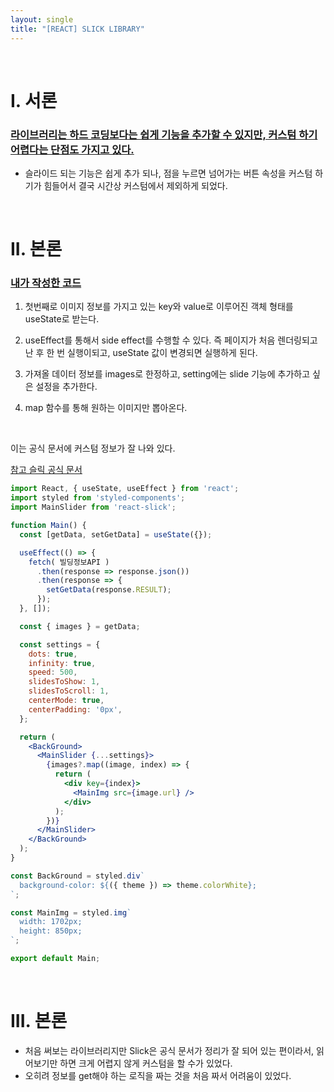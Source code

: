 ```yaml
---
layout: single
title: "[REACT] SLICK LIBRARY"
---
```


<br/>

# I. 서론

### <u> 라이브러리는 하드 코딩보다는 쉽게 기능을 추가할 수 있지만, 커스텀 하기 어렵다는 단점도 가지고 있다. </u>   

- 슬라이드 되는 기능은 쉽게 추가 되나, 점을 누르면 넘어가는 버튼 속성을 커스텀 하기가 힘들어서 결국 시간상 커스텀에서 제외하게 되었다. 

<br/>

# II. 본론

### <u>내가 작성한 코드</u> 

1. 첫번째로 이미지 정보를 가지고 있는 key와 value로 이루어진 객체 형태를 useState로 받는다.

2. useEffect를 통해서 side effect를 수행할 수 있다. 즉 페이지가 처음 렌더링되고 난 후 한 번 실행이되고, useState 값이 변경되면 실행하게 된다.

3. 가져올 데이터 정보를 images로 한정하고, setting에는 slide 기능에 추가하고 싶은 설정을 추가한다. 

4. map 함수를 통해 원하는 이미지만 뽑아온다. 

<br/>

이는 공식 문서에 커스텀 정보가 잘 나와 있다.

[참고 슬릭 공식 문서](https://react-slick.neostack.com/docs/example/custom-arrows/)

```jsx
import React, { useState, useEffect } from 'react';
import styled from 'styled-components';
import MainSlider from 'react-slick';

function Main() {
  const [getData, setGetData] = useState({});

  useEffect(() => {
    fetch( 빌딩정보API )
      .then(response => response.json())
      .then(response => {
        setGetData(response.RESULT);
      });
  }, []);

  const { images } = getData;

  const settings = {
    dots: true,
    infinity: true,
    speed: 500,
    slidesToShow: 1,
    slidesToScroll: 1,
    centerMode: true,
    centerPadding: '0px',
  };

  return (
    <BackGround>
      <MainSlider {...settings}>
        {images?.map((image, index) => {
          return (
            <div key={index}>
              <MainImg src={image.url} />
            </div>
          );
        })}
      </MainSlider>
    </BackGround>
  );
}

const BackGround = styled.div`
  background-color: ${({ theme }) => theme.colorWhite};
`;

const MainImg = styled.img`
  width: 1702px;
  height: 850px;
`;

export default Main;
```

<br/>

# III. 본론
- 처음 써보는 라이브러리지만 Slick은 공식 문서가 정리가 잘 되어 있는 편이라서, 읽어보기만 하면 크게 어렵지 않게 커스텀을 할 수가 있었다. 
- 오히려 정보를 get해야 하는 로직을 짜는 것을 처음 짜서 어려움이 있었다.
